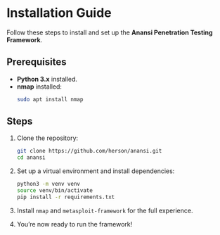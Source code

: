 # Installation Guide

Follow these steps to install and set up the **Anansi Penetration Testing Framework**.

## Prerequisites

- **Python 3.x** installed.
- **nmap** installed:
   ```bash
   sudo apt install nmap
   ```

## Steps

1. Clone the repository:
   ```bash
   git clone https://github.com/herson/anansi.git
   cd anansi
   ```

2. Set up a virtual environment and install dependencies:
   ```bash
   python3 -m venv venv
   source venv/bin/activate
   pip install -r requirements.txt
   ```

3. Install `nmap` and `metasploit-framework` for the full experience.

4. You’re now ready to run the framework!